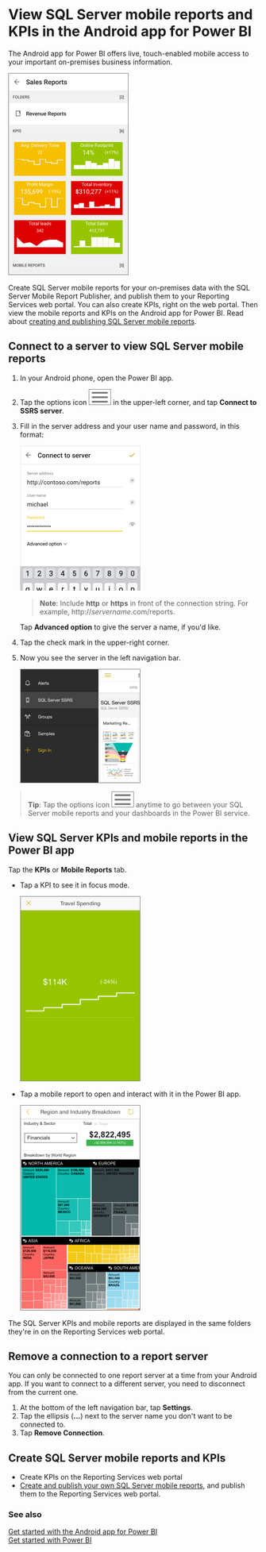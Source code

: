 <properties 
   pageTitle="View SQL Server mobile reports and KPIs in the Android app"
   description="View SQL Server mobile reports and KPIs in the Android app for Power BI"
   services="powerbi" 
   documentationCenter="" 
   authors="maggiesMSFT" 
   manager="mblythe" 
   editor=""
   tags=""
   qualityFocus="no"
   qualityDate=""/>
 
<tags
   ms.service="powerbi"
   ms.devlang="NA"
   ms.topic="article"
   ms.tgt_pltfrm="NA"
   ms.workload="powerbi"
   ms.date="04/07/2016"
   ms.author="maggies"/>

# View SQL Server mobile reports and KPIs in the Android app for Power BI  

The Android app for Power BI offers live, touch-enabled mobile access to your important on-premises business information. 

![](media/powerbi-mobile-android-kpis-mobile-reports/pbi_ssrs_and_foldrs.png)

Create SQL Server mobile reports for your on-premises data with the SQL Server Mobile Report Publisher, and publish them to your Reporting Services web portal. You can also create KPIs, right on the web portal. Then view the mobile reports and KPIs on the Android app for Power BI. Read about [creating and publishing SQL Server mobile reports](https://msdn.microsoft.com/library/mt652547.aspx). 

## Connect to a server to view SQL Server mobile reports 

1.  In your Android phone, open the Power BI app.
  
3. Tap the options icon ![](media/powerbi-mobile-android-kpis-mobile-reports/pbi_and_menuiconbordr.png) in the upper-left corner, and tap **Connect to SSRS server**.

4. Fill in the server address and your user name and password, in this format:

    ![](media/powerbi-mobile-android-kpis-mobile-reports/pbi_ssrs_and_connect.png)

    >**Note**: Include **http** or **https** in front of the connection string. For example, http://*servername*.com/reports.

    Tap **Advanced option** to give the server a name, if you'd like.

3. Tap the check mark in the upper-right corner.

5.  Now you see the server in the left navigation bar.

    ![](media/powerbi-mobile-android-kpis-mobile-reports/pbi_iph_ssmrp_homelc.png)

>**Tip**: Tap the options icon ![](media/powerbi-mobile-android-kpis-mobile-reports/pbi_and_menuiconbordr.png) anytime to go between your SQL Server mobile reports and your dashboards in the Power BI service. 

## View SQL Server KPIs and mobile reports in the Power BI app

Tap the **KPIs** or **Mobile Reports** tab. 

- Tap a KPI to see it in focus mode.

    ![](media/powerbi-mobile-android-kpis-mobile-reports/PBI_iPh_SSMRP_Tile.png)

- Tap a mobile report to open and interact with it in the Power BI app.

    ![](media/powerbi-mobile-android-kpis-mobile-reports/PBI_iPh_SSMRP_MobRpt.png)

The SQL Server KPIs and mobile reports are displayed in the same folders they're in on the Reporting Services web portal. 

## Remove a connection to a report server

You can only be connected to one report server at a time from your Android app. If you want to connect to a different server, you need to disconnect from the current one.

1. At the bottom of the left navigation bar, tap **Settings**.
2. Tap the ellipsis (**...**) next to the server name you don't want to be connected to.
3. Tap **Remove Connection**.


## Create SQL Server mobile reports and KPIs

- Create KPIs on the Reporting Services web portal
- [Create and publish your own SQL Server mobile reports](https://msdn.microsoft.com/library/mt652547.aspx), and publish them to the Reporting Services web portal.

### See also  
[Get started with the Android app for Power BI](powerbi-mobile-android-app-get-started.md)  
[Get started with Power BI](powerbi-service-get-started.md)  
